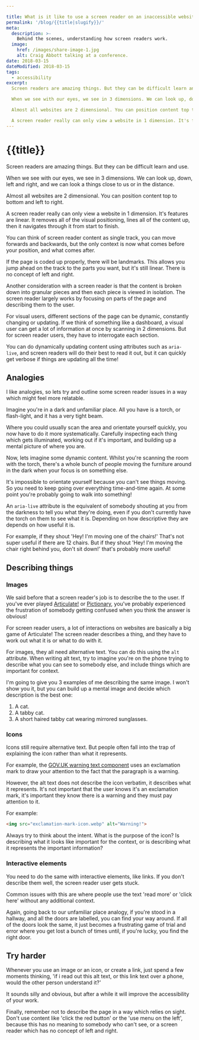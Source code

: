 ```yaml
---

title: What is it like to use a screen reader on an inaccessible website?
permalink: '/blog/{{title|slugify}}/'
meta:
  description: >-
    Behind the scenes, understanding how screen readers work.
  image:
    href: /images/share-image-1.jpg
    alt: Craig Abbott talking at a conference.
date: 2018-03-15
dateModified: 2018-03-15
tags:
  - accessibility
excerpt:
  Screen readers are amazing things. But they can be difficult learn and use.

  When we see with our eyes, we see in 3 dimensions. We can look up, down, left and right, and we can look a things close to us or in the distance.

  Almost all websites are 2 dimensional. You can position content top to bottom and left to right.

  A screen reader really can only view a website in 1 dimension. It's features are linear. It removes all of the visual positioning, lines all of the content up, then it navigates through it from start to finish. 
---
```


# {{title}}

Screen readers are amazing things. But they can be difficult learn and use.

When we see with our eyes, we see in 3 dimensions. We can look up, down, left and right, and we can look a things close to us or in the distance.

Almost all websites are 2 dimensional. You can position content top to bottom and left to right.

A screen reader really can only view a website in 1 dimension. It's features are linear. It removes all of the visual positioning, lines all of the content up, then it navigates through it from start to finish. 

You can think of screen reader content as single track, you can move forwards and backwards, but the only context is now what comes before your position, and what comes after.

If the page is coded up properly, there will be landmarks. This allows you jump ahead on the track to the parts you want, but it's still linear. There is no concept of left and right.

Another consideration with a screen reader is that the content is broken down into granular pieces and then each piece is viewed in isolation. The screen reader largely works by focusing on parts of the page and describing them to the user.

For visual users, different sections of the page can be dynamic, constantly changing or updating. If we think of something like a dashboard, a visual user can get a lot of information at once by scanning in 2 dimensions. But for screen reader users, they have to interrogate each section.

You can do dynamically updating content using attributes such as `aria-live`, and screen readers will do their best to read it out, but it can quickly get verbose if things are updating all the time!

## Analogies

I like analogies, so lets try and outline some screen reader issues in a way which might feel more relatable.

Imagine you're in a dark and unfamiliar place. All you have is a torch, or flash-light, and it has a very tight beam.

Where you could usually scan the area and orientate yourself quickly, you now have to do it more systematically. Carefully inspecting each thing which gets illuminated, working out if it's important, and building up a mental picture of where you are.

Now, lets imagine some dynamic content. Whilst you're scanning the room with the torch, there's a whole bunch of people moving the furniture around in the dark when your focus is on something else. 

It's impossible to orientate yourself because you can't see things moving. So you need to keep going over everything time-and-time again. At some point you're probably going to walk into something!

An `aria-live` attribute is the equivalent of somebody shouting at you from the darkness to tell you what they're doing, even if you don't currently have the torch on them to see what it is. Depending on how descriptive they are depends on how useful it is.

For example, if they shout 'Hey! I'm moving one of the chairs!' That's not super useful if there are 12 chairs. But if they shout 'Hey! I'm moving the chair right behind you, don't sit down!' that's probably more useful!

## Describing things

### Images

We said before that a screen reader's job is to describe the to the user. If you've ever played [Articulate!](https://en.wikipedia.org/wiki/Articulate!) or [Pictionary](https://en.wikipedia.org/wiki/Pictionary), you've probably experienced the frustration of somebody getting confused when you think the answer is obvious!

For screen reader users, a lot of interactions on websites are basically a big game of Articulate! The screen reader describes a thing, and they have to work out what it is or what to do with it.

For images, they all need alternative text. You can do this using the `alt` attribute. When writing alt text, try to imagine you're on the phone trying to describe what you can see to somebody else, and include things which are important for context.

I'm going to give you 3 examples of me describing the same image. I won't show you it, but you can build up a mental image and decide which description is the best one:

1. A cat.
2. A tabby cat.
3. A short haired tabby cat wearing mirrored sunglasses. 

### Icons

Icons still require alternative text. But people often fall into the trap of explaining the icon rather than what it represents.

For example, the [GOV.UK warning text component](https://design-system.service.gov.uk/components/warning-text/) uses an exclamation mark to draw your attention to the fact that the paragraph is a warning. 

However, the alt text does not describe the icon verbatim, it describes what it represents. It's not important that the user knows it's an exclamation mark, it's important they know there is a warning and they must pay attention to it.

For example:
```html
<img src="exclamation-mark-icon.webp" alt="Warning!">
```

Always try to think about the intent. What is the purpose of the icon? Is describing what it looks like important for the context, or is describing what it represents the important information?

### Interactive elements

You need to do the same with interactive elements, like links. If you don't describe them well, the screen reader user gets stuck. 

Common issues with this are where people use the text 'read more' or 'click here' without any additional context.

Again, going back to our unfamiliar place analogy, if you're stood in a hallway, and all the doors are labelled, you can find your way around. If all of the doors look the same, it just becomes a frustrating game of trial and error where you get lost a bunch of times until, if you're lucky, you find the right door.

## Try harder

Whenever you use an image or an icon, or create a link, just spend a few moments thinking, 'if i read out this alt text, or this link text over a phone, would the other person understand it?'

It sounds silly and obvious, but after a while it will improve the accessibility of your work.

Finally, remember not to describe the page in a way which relies on sight. Don't use content like 'click the red button' or the 'use menu on the left', because this has no meaning to somebody who can't see, or a screen reader which has no concept of left and right.

